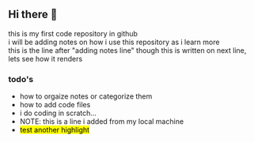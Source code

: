 ## Hi there 👋

this is my first code repository in github
<br/>i will be adding notes on how i use this repository as i learn more
<br/>this is the line after "adding notes line"
though this is written on next line, lets see how it renders

### todo's
* how to orgaize notes or categorize them
* how to add code files
* i do coding in scratch... 
* NOTE: this is a line i added from my local machine
* <mark>test another highlight</mark>

<!--
**Novaarcoid0/Novaarcoid0** is a ✨ _special_ ✨ repository because its `README.md` (this file) appears on your GitHub profile.

Here are some ideas to get you started:

- 🔭 I’m currently working on ...
- 🌱 I’m currently learning ...
- 👯 I’m looking to collaborate on ...
- 🤔 I’m looking for help with ...
- 💬 Ask me about ...
- 📫 How to reach me: ...
- 😄 Pronouns: ...
- ⚡ Fun fact: ...
-->

